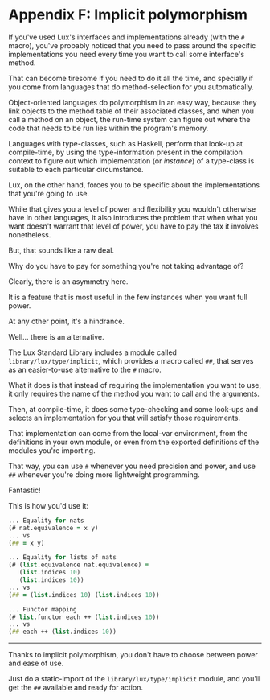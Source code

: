# Appendix F: Implicit polymorphism

If you've used Lux's interfaces and implementations already (with the `#` macro), you've probably noticed that you need to pass around the specific implementations you need every time you want to call some interface's method.

That can become tiresome if you need to do it all the time, and specially if you come from languages that do method-selection for you automatically.

Object-oriented languages do polymorphism in an easy way, because they link objects to the method table of their associated classes, and when you call a method on an object, the run-time system can figure out where the code that needs to be run lies within the program's memory.

Languages with type-classes, such as Haskell, perform that look-up at compile-time, by using the type-information present in the compilation context to figure out which implementation (or _instance_) of a type-class is suitable to each particular circumstance.

Lux, on the other hand, forces you to be specific about the implementations that you're going to use.

While that gives you a level of power and flexibility you wouldn't otherwise have in other languages, it also introduces the problem that when what you want doesn't warrant that level of power, you have to pay the tax it involves nonetheless.

But, that sounds like a raw deal.

Why do you have to pay for something you're not taking advantage of?

Clearly, there is an asymmetry here.

It is a feature that is most useful in the few instances when you want full power.

At any other point, it's a hindrance.

Well... there is an alternative.

The Lux Standard Library includes a module called `library/lux/type/implicit`, which provides a macro called `##`, that serves as an easier-to-use alternative to the `#` macro.

What it does is that instead of requiring the implementation you want to use, it only requires the name of the method you want to call and the arguments.

Then, at compile-time, it does some type-checking and some look-ups and selects an implementation for you that will satisfy those requirements.

That implementation can come from the local-var environment, from the definitions in your own module, or even from the exported definitions of the modules you're importing.

That way, you can use `#` whenever you need precision and power, and use `##` whenever you're doing more lightweight programming.

Fantastic!

This is how you'd use it:

```clojure
... Equality for nats
(# nat.equivalence = x y)
... vs
(## = x y)
```

```clojure
... Equality for lists of nats
(# (list.equivalence nat.equivalence) =
   (list.indices 10)
   (list.indices 10))
... vs
(## = (list.indices 10) (list.indices 10))
```

```clojure
... Functor mapping
(# list.functor each ++ (list.indices 10))
... vs
(## each ++ (list.indices 10))
```

---

Thanks to implicit polymorphism, you don't have to choose between power and ease of use.

Just do a static-import of the `library/lux/type/implicit` module, and you'll get the `##` available and ready for action.

